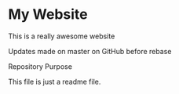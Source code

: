 # My Website

This is a really awesome website

Updates made on master on GitHub before rebase

 Repository Purpose

This file is just a readme file. 


